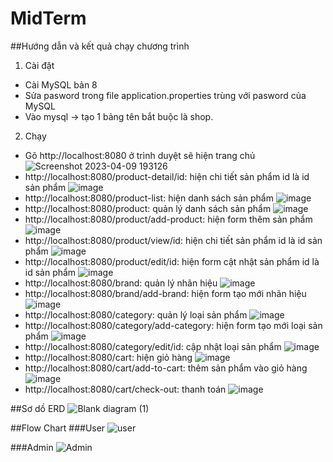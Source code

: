 # MidTerm
##Hướng dẫn và kết quả chạy chương trình
1.	Cài đặt
-	Cài MySQL bản 8
- Sửa pasword trong file application.properties trùng với pasword của MySQL
-	Vào mysql -> tạo 1 bảng tên bắt buộc là shop.
2.	Chạy
-	Gõ http://localhost:8080 ở trình duyệt sẽ hiện trang chủ
![Screenshot 2023-04-09 193126](https://user-images.githubusercontent.com/130289045/230772647-5b14b2ef-793d-4eae-af02-433c6f5e05a7.png)
- http://localhost:8080/product-detail/id: hiện chi tiết sản phẩm id là id sản phẩm
![image](https://user-images.githubusercontent.com/130289045/230772878-1bb6ad66-d5ea-4dd5-a05f-5afe635d4f5b.png)
- http://localhost:8080/product-list: hiện danh sách sản phẩm
![image](https://user-images.githubusercontent.com/130289045/230772929-adc0cb73-5bb9-41c5-af63-d41ee338be1a.png)
- http://localhost:8080/product: quản lý danh sách sản phẩm
![image](https://user-images.githubusercontent.com/130289045/230772975-7fd5fa3b-02da-4fd8-9079-c7125e046aff.png)
- http://localhost:8080/product/add-product: hiện form thêm sản phẩm
![image](https://user-images.githubusercontent.com/130289045/230773013-9fbbe3cc-57d3-4069-90ca-0ca9bc9af463.png)
- http://localhost:8080/product/view/id: hiện chi tiết sản phẩm id là id sản phẩm
![image](https://user-images.githubusercontent.com/130289045/230773082-ed584371-f8a9-44f7-8589-112b45f4e831.png)
- http://localhost:8080/product/edit/id: hiện form cật nhật sản phẩm id là id sản phẩm
![image](https://user-images.githubusercontent.com/130289045/230773151-2dc55d59-7076-4dd7-8bcd-cf29825c2c2a.png)
- http://localhost:8080/brand:  quản lý nhãn hiệu
![image](https://user-images.githubusercontent.com/130289045/230773186-f295a8d3-d9bb-4381-b765-68bfcde5f5bf.png)
-	http://localhost:8080/brand/add-brand:  hiện form tạo mới nhãn hiệu
![image](https://user-images.githubusercontent.com/130289045/230773223-ea853442-1117-448a-bd46-0b4b1a4add3a.png)
-	http://localhost:8080/category: quản lý loại sản phẩm
![image](https://user-images.githubusercontent.com/130289045/230773372-3bb0ded2-ed70-4495-84be-0d7aa42eee46.png)
-	http://localhost:8080/category/add-category: hiện form tạo mới loại sản phẩm
![image](https://user-images.githubusercontent.com/130289045/230773418-d246a844-7cae-4395-aca5-ceabde89119d.png)
-	http://localhost:8080/category/edit/id:  cập nhật loại sản phẩm
![image](https://user-images.githubusercontent.com/130289045/230773492-5dbbcb1f-a287-46a0-9415-51804997ddde.png)
-	http://localhost:8080/cart:  hiện giỏ hàng
![image](https://user-images.githubusercontent.com/130289045/230773543-e4749507-1e64-4ae5-b01f-c763e7ec7ab3.png)
-	http://localhost:8080/cart/add-to-cart: thêm sản phẩm vào giỏ hàng
![image](https://user-images.githubusercontent.com/130289045/230773649-d734c69f-2810-4d3d-8aeb-05598a198a23.png)
-	http://localhost:8080/cart/check-out:  thanh toán
![image](https://user-images.githubusercontent.com/130289045/230773834-0073ddb0-63fe-42ad-8e8e-b7cef2dae935.png)

##Sơ dồ ERD
![Blank diagram (1)](https://user-images.githubusercontent.com/130289045/230773867-363bada7-929a-4b18-aedf-21240f6631a1.png)


##Flow Chart
###User
![user](https://user-images.githubusercontent.com/130289045/230773910-bf1a8e56-5f94-4d2c-8492-aac3cb8ac886.png)

###Admin
![Admin](https://user-images.githubusercontent.com/130289045/230773924-e0d96f43-dad0-42c9-b2f0-1937d06ff3f9.png)









